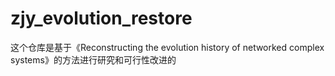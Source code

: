 # zjy_evolution_restore
这个仓库是基于《Reconstructing the evolution history of networked complex systems》的方法进行研究和可行性改进的

